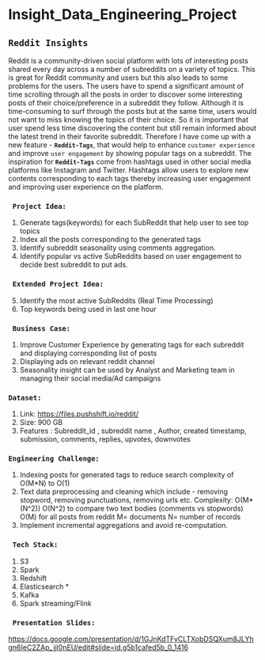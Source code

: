# Insight_Data_Engineering_Project

## ``Reddit Insights``

Reddit is a community-driven social platform with lots of interesting posts shared every day across a number of 
subreddits on a variety of topics. This is great for Reddit community and users but this also leads to some problems for the users. The users have to spend a significant amount of time scrolling through all the posts in order to discover some interesting posts of their choice/preference in a subreddit they follow. Although it is time-consuming to surf through the posts but at the same time, users would not want to miss knowing the topics of their choice. So it is important that user spend less time discovering the content but still remain informed about the latest trend in their favorite subreddit. Therefore I have come up with a new feature - **`Reddit-Tags`**, that would help to enhance `customer experience` and improve `user engagement` by showing popular tags on a subreddit. The inspiration for **`Reddit-Tags`** come from hashtags used in other social media platforms like Instagram and Twitter. Hashtags allow users to explore new contents corresponding to each tags thereby increasing user engagement and improving user experience on the platform.


### `` Project Idea:`` 

1. Generate tags(keywords) for each SubReddit that help user to see top topics
2. Index all the posts corresponding to the generated tags   
3. Identify subreddit seasonality using comments aggregation.
4. Identify popular vs active SubReddits based on user engagement to decide best subreddit to put ads. 


### `` Extended Project Idea:``

5. Identify the most active SubReddits (Real Time Processing)
6. Top keywords being used in last one hour



### `` Business Case:`` 

1. Improve Customer Experience by generating tags for each subreddit and displaying corresponding list of posts
2. Displaying ads on relevant reddit channel
3. Seasonality insight can be used by Analyst and Marketing team in managing their social media/Ad campaigns


### ``Dataset:`` 

1. Link: https://files.pushshift.io/reddit/
2. Size: 900 GB
3. Features :  Subreddit_id , subreddit name , Author,  created timestamp,    submission, comments, replies, upvotes, downvotes


### ``Engineering Challenge:`` 

1. Indexing posts for generated tags to reduce search complexity of  O(M*N) to O(1) 
2. Text data preprocessing and cleaning which include - removing stopword, removing punctuations, removing urls etc. 
    Complexity:  O(M*(N^2))
    O(N^2) to compare two text bodies (comments vs stopwords)
    O(M) for all posts from reddit
    M= documents
    N= number of records 
3.  Implement incremental aggregations and avoid re-computation.

### `` Tech Stack:`` 

1. S3
2. Spark
3. Redshift
4. Elasticsearch *
5. Kafka
6. Spark streaming/Flink


### `` Presentation Slides:`` 
https://docs.google.com/presentation/d/1GJnKdTFyCLTXobDSQXum8JLYhgn6IeC2ZAp_jjl0nEU/edit#slide=id.g5b1cafed5b_0_1416



